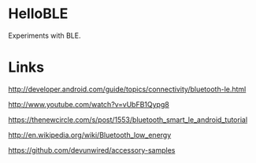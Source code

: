 HelloBLE
========

Experiments with BLE.

Links
=====
http://developer.android.com/guide/topics/connectivity/bluetooth-le.html

http://www.youtube.com/watch?v=vUbFB1Qypg8

https://thenewcircle.com/s/post/1553/bluetooth_smart_le_android_tutorial

http://en.wikipedia.org/wiki/Bluetooth_low_energy

https://github.com/devunwired/accessory-samples